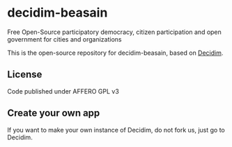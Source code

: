 # decidim-beasain

Free Open-Source participatory democracy, citizen participation and open government for cities and organizations

This is the open-source repository for decidim-beasain, based on [Decidim](https://github.com/decidim/decidim).

## License
Code published under AFFERO GPL v3

## Create your own app
If you want to make your own instance of Decidim, do not fork us, just go to Decidim.